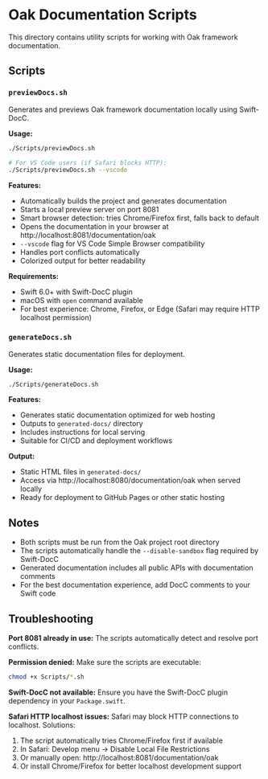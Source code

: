 # Oak Documentation Scripts

This directory contains utility scripts for working with Oak framework documentation.

## Scripts

### `previewDocs.sh`
Generates and previews Oak framework documentation locally using Swift-DocC.

**Usage:**
```bash
./Scripts/previewDocs.sh

# For VS Code users (if Safari blocks HTTP):
./Scripts/previewDocs.sh --vscode
```

**Features:**
- Automatically builds the project and generates documentation
- Starts a local preview server on port 8081
- Smart browser detection: tries Chrome/Firefox first, falls back to default
- Opens the documentation in your browser at http://localhost:8081/documentation/oak
- `--vscode` flag for VS Code Simple Browser compatibility
- Handles port conflicts automatically
- Colorized output for better readability

**Requirements:**
- Swift 6.0+ with Swift-DocC plugin
- macOS with `open` command available
- For best experience: Chrome, Firefox, or Edge (Safari may require HTTP localhost permission)

### `generateDocs.sh`
Generates static documentation files for deployment.

**Usage:**
```bash
./Scripts/generateDocs.sh
```

**Features:**
- Generates static documentation optimized for web hosting
- Outputs to `generated-docs/` directory
- Includes instructions for local serving
- Suitable for CI/CD and deployment workflows

**Output:**
- Static HTML files in `generated-docs/`
- Access via http://localhost:8080/documentation/oak when served locally
- Ready for deployment to GitHub Pages or other static hosting

## Notes

- Both scripts must be run from the Oak project root directory
- The scripts automatically handle the `--disable-sandbox` flag required by Swift-DocC
- Generated documentation includes all public APIs with documentation comments
- For the best documentation experience, add DocC comments to your Swift code

## Troubleshooting

**Port 8081 already in use:**
The scripts automatically detect and resolve port conflicts.

**Permission denied:**
Make sure the scripts are executable:
```bash
chmod +x Scripts/*.sh
```

**Swift-DocC not available:**
Ensure you have the Swift-DocC plugin dependency in your `Package.swift`.

**Safari HTTP localhost issues:**
Safari may block HTTP connections to localhost. Solutions:
1. The script automatically tries Chrome/Firefox first if available
2. In Safari: Develop menu → Disable Local File Restrictions
3. Or manually open: http://localhost:8081/documentation/oak
4. Or install Chrome/Firefox for better localhost development support
